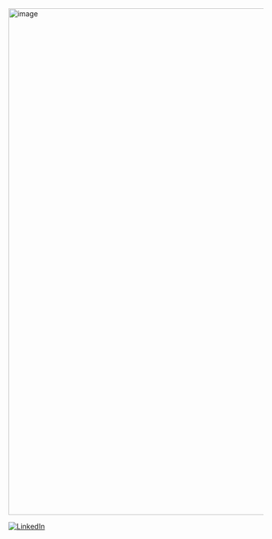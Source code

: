 
<img width="1000" alt="image" src="https://github.com/user-attachments/assets/cefa9008-d010-4b67-9b05-36035a098b2e" />

[![LinkedIn](https://img.shields.io/badge/LinkedIn-blue?style=for-the-badge)](https://www.linkedin.com/in/rodrigo-ivan-dorantes-martinez/)


<!--
**roddor96/roddor96** is a ✨ _special_ ✨ repository because its `README.md` (this file) appears on your GitHub profile.

## About me: 

- 🔭 As I approach the completion of my Data Analyst training at TripleTen, I am eager to transition into the tech industry, where I can utilize my expertise in KPI development and performance tracking.
- 🌱 In my professional experience, I have already worked analyzing data, and usually, my knowledge of Excel was sufficient. Now, I want to tackle larger and more challenging databases to leverage my creativity and results-driven mindset.
- ⚡ Fun fact: 
-->
